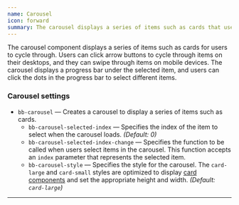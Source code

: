 ```yaml
---
name: Carousel
icon: forward
summary: The carousel displays a series of items such as cards that users can cycle through.
---
```


The carousel component displays a series of items such as cards for users to cycle through. Users can click arrow buttons to cycle through items on their desktops, and they can swipe through items on mobile devices. The carousel displays a progress bar under the selected item, and users can click the dots in the progress bar to select different items. 

### Carousel settings ###
- `bb-carousel` &mdash; Creates a carousel to display a series of items such as cards.
    - `bb-carousel-selected-index` &mdash; Specifies the index of the item to select when the carousel loads. *(Default: 0)*
    - `bb-carousel-selected-index-change` &mdash; Specifies the function to be called when users select items in the carousel. This function accepts an `index` parameter that represents the selected item.
    - `bb-carousel-style` &mdash; Specifies the style for the carousel. The `card-large` and `card-small` styles are optimized to display [card components](../card/) and set the appropriate height and width. *(Default: `card-large`)*
---